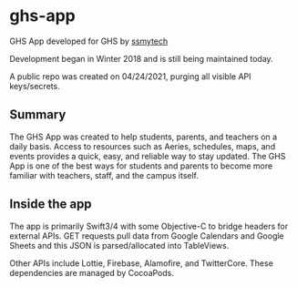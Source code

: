 # ghs-app
GHS App developed for GHS by [ssmytech](https://ssmytech.com)

Development began in Winter 2018 and is still being maintained today.

A public repo was created on 04/24/2021, purging all visible API keys/secrets.

## Summary
The GHS App was created to help students, parents, and teachers on a daily basis. Access to resources such as Aeries, schedules, maps, and events provides a quick, easy, and reliable way to stay updated. 
The GHS App is one of the best ways for students and parents to become more familiar with teachers, staff, and the campus itself. 

## Inside the app
The app is primarily Swift3/4 with some Objective-C to bridge headers for external APIs. GET requests pull data from Google Calendars and Google Sheets and this JSON is parsed/allocated into TableViews.

Other APIs include Lottie, Firebase, Alamofire, and TwitterCore. These dependencies are managed by CocoaPods.
